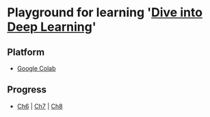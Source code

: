 # Playground for learning '[Dive into Deep Learning](https://d2l.ai/)'

## Platform
* [Google Colab](https://colab.google/)

## Progress
* [Ch6](https://zh.d2l.ai/chapter_convolutional-neural-networks/lenet.html) | [Ch7](https://zh.d2l.ai/chapter_convolutional-modern/batch-norm.html) | [Ch8](https://zh.d2l.ai/chapter_recurrent-neural-networks/sequence.html)
